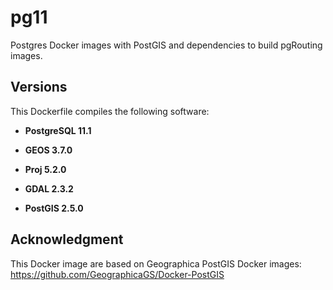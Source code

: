 # pg11

Postgres Docker images with PostGIS and dependencies to build pgRouting images.

## Versions

This Dockerfile compiles the following software:

- __PostgreSQL 11.1__

- __GEOS 3.7.0__

- __Proj 5.2.0__

- __GDAL 2.3.2__

- __PostGIS 2.5.0__

## Acknowledgment

This Docker image are based on Geographica PostGIS Docker images: https://github.com/GeographicaGS/Docker-PostGIS
